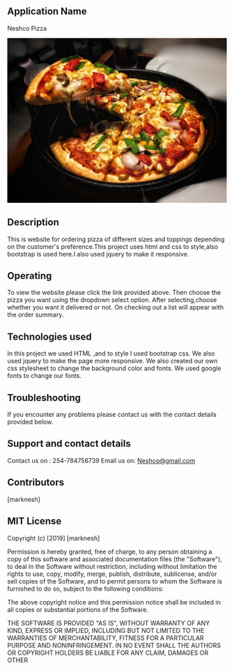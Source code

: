 ## Application Name
Neshco Pizza

![](css/images/pizza.jpg)

## Description
This is website for ordering  pizza of different sizes and toppings depending on the customer's  preference.This project uses html and css to style,also bootstrap is used here.I also used jquery to make it responsive.

## Operating
To view the website please click the link provided above.
Then choose the pizza you want using the dropdown select option.
After selecting,choose whether you want it delivered or not.
On checking out a list will appear with the order summary.

## Technologies used
In this project we used HTML ,and to style I used bootstrap css.
We also used jquery to make the page more responsive.
We also created our own css stylesheet to change the background color and fonts.
We used google fonts to change our fonts. 

## Troubleshooting
If you encounter any problems please contact us with the contact details provided below.

## Support and contact details
Contact us on : 254-784756739
Email us on: Neshco@gmail.com

## Contributors
[marknesh]

## MIT License

Copyright (c) [2019] [marknesh]

Permission is hereby granted, free of charge, to any person obtaining a copy
of this software and associated documentation files (the "Software"), to deal
in the Software without restriction, including without limitation the rights
to use, copy, modify, merge, publish, distribute, sublicense, and/or sell
copies of the Software, and to permit persons to whom the Software is
furnished to do so, subject to the following conditions:

The above copyright notice and this permission notice shall be included in all
copies or substantial portions of the Software.

THE SOFTWARE IS PROVIDED "AS IS", WITHOUT WARRANTY OF ANY KIND, EXPRESS OR
IMPLIED, INCLUDING BUT NOT LIMITED TO THE WARRANTIES OF MERCHANTABILITY,
FITNESS FOR A PARTICULAR PURPOSE AND NONINFRINGEMENT. IN NO EVENT SHALL THE
AUTHORS OR COPYRIGHT HOLDERS BE LIABLE FOR ANY CLAIM, DAMAGES OR OTHER


